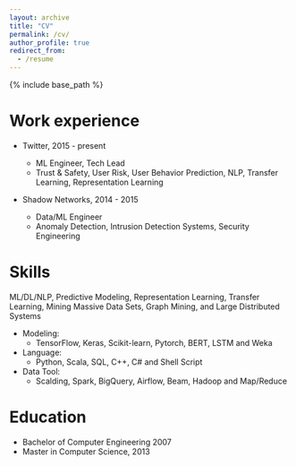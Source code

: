 ```yaml
---
layout: archive
title: "CV"
permalink: /cv/
author_profile: true
redirect_from:
  - /resume
---
```


{% include base_path %}

Work experience
======
* Twitter, 2015 - present
  * ML Engineer, Tech Lead 
  * Trust & Safety, User Risk, User Behavior Prediction, NLP, Transfer Learning, Representation Learning

* Shadow Networks, 2014 - 2015
  * Data/ML Engineer
  * Anomaly Detection, Intrusion Detection Systems, Security Engineering

  
Skills
======
ML/DL/NLP, Predictive Modeling, Representation Learning, Transfer Learning, Mining Massive Data Sets, Graph Mining, and Large Distributed Systems

* Modeling:
  * TensorFlow, Keras, Scikit-learn, Pytorch, BERT, LSTM and Weka
* Language:
  * Python, Scala, SQL, C++, C# and Shell Script
* Data Tool:
  * Scalding, Spark, BigQuery, Airflow, Beam, Hadoop and Map/Reduce

Education
======
* Bachelor of Computer Engineering 2007
* Master in Computer Science, 2013
